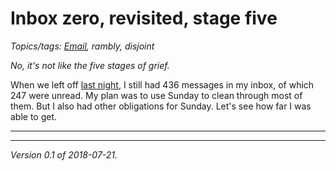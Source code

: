 Inbox zero, revisited, stage five
=================================

*Topics/tags: [Email](index-email), rambly, disjoint*

*No, it's not like the five stages of grief.*

When we left off [last night](inbox-zero-revisited-04), I still had
436 messages in my inbox, of which 247 were unread.  My plan was to use
Sunday to clean through most of them.  But I also had other obligations
for Sunday.  Let's see how far I was able to get.

---

---

*Version 0.1 of 2018-07-21.*
